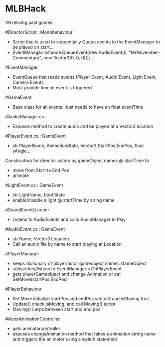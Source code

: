 # MLBHack
VR reliving past games

#DirectorScript : Monobehaviour
- Script that is used to sequentially Queue events to the EventManager to be played on start...
- EventManager.Instance.QueueEvent(new AudioEvent(0, "MrNovember-Commentary", new Vector3(0, 0, 0)));

#EventManager
- EventQueue that reads events (Player Event, Audio Event, Light Event, Camera Event)
- Must provide time in event is triggered

#GameEvent
- Base class for all events.  Just needs to have an float eventTime

#AudioManager.cs
- Exposes method to create audio and be played at a Vector3 location

#PlayerEvent.cs : GameEvent
- str PlayerName, AnimationState, Vector3 StartPos,EndPos, float yAngle...

Constructors for director actors by gameObject names @ startTime to 
- move from Start to End Pos
- animate

#LightEvent.cs : GameEvent
- str LightName, bool State
- enable/disable a light @ startTime by string name

#SoundEventListener
- Listens to AudioEvents and calls AudioManager to Play 

#AudioEvent.cs : GameEvent
- str Name, Vector3 Location
- Call an audio file by name to start playing at Location

#PlayerManager
- keeps dictionary of player/actor gameobject names: GameObject
- subscribes/listens to EventManager's OnPlayerEvent
- gets playerGameobject and change Animation or call SetMove(startPos,EndPos)

#PlayerBehaviour
- Set Move initialize startPos and endPos vector3 and isMoving true
- Update() check isMoving, and call Moving() script
- Moving() Lerps between start and end pos


#ActorAnimationController
- gets animatorcontroller
- exposes changeAnimation method that takes a animation string name and triggers the animator using a switch statement
